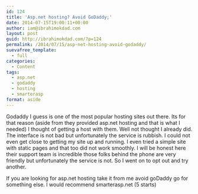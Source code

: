 ```yaml
---
id: 124
title: 'Asp.net hosting? Avoid GoDaddy;'
date: 2014-07-15T19:00:11+00:00
author: iam@ibrahimokdad.com
layout: post
guid: http://ibrahimokdad.com/?p=124
permalink: /2014/07/15/asp-net-hosting-avoid-godaddy/
suevafree_template:
  - full
categories:
  - Content
tags:
  - asp.net
  - godaddy
  - hosting
  - smarterasp
format: aside
---
```

Godaddy I guess is one of the most popular hosting sites out there. Its for that reason (aside from they provided asp.net hosting and that is what I needed) I thought of getting a host with them. Well not thought I already did. The interface is not bad but unfortunately the service is rubbish. I could not even get close to getting my site up and running. I even tried a simple site with static pages and that too did not work smoothly. I will be honest here their support team is incredible those folks behind the phone are very friendly but unfortunately the service is not. So I went on to opt out and try another.

If you are looking for asp.net hosting take it from me avoid goDaddy go for something else. I would recommend smarterasp.net (5 starts)